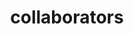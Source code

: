 ---
layout: profiles
permalink: /people/
title: collaborators
description: list of collaborators
nav: true
nav_order: 6

profiles:

---